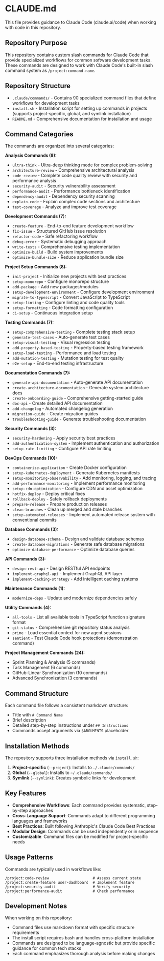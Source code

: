 # CLAUDE.md

This file provides guidance to Claude Code (claude.ai/code) when working with code in this repository.

## Repository Purpose

This repository contains custom slash commands for Claude Code that provide specialized workflows for common software development tasks. These commands are designed to work with Claude Code's built-in slash command system as `/project:command-name`.

## Repository Structure

- `.claude/commands/` - Contains 90 specialized command files that define workflows for development tasks
- `install.sh` - Installation script for setting up commands in projects (supports project-specific, global, and symlink installation)
- `README.md` - Comprehensive documentation for installation and usage

## Command Categories

The commands are organized into several categories:

**Analysis Commands (8):**
- `ultra-think` - Ultra-deep thinking mode for complex problem-solving
- `architecture-review` - Comprehensive architectural analysis
- `code-review` - Complete code quality review with security and performance analysis  
- `security-audit` - Security vulnerability assessment
- `performance-audit` - Performance bottleneck identification
- `dependency-audit` - Dependency security scanning
- `explain-code` - Explain complex code sections and architecture
- `test-coverage` - Analyze and improve test coverage

**Development Commands (7):**
- `create-feature` - End-to-end feature development workflow
- `fix-issue` - Structured GitHub issue resolution
- `refactor-code` - Safe refactoring workflow
- `debug-error` - Systematic debugging approach
- `write-tests` - Comprehensive testing implementation
- `optimize-build` - Build system improvements
- `optimize-bundle-size` - Reduce application bundle size

**Project Setup Commands (8):**
- `init-project` - Initialize new projects with best practices
- `setup-monorepo` - Configure monorepo structure
- `add-package` - Add new packages/modules
- `setup-development-environment` - Configure development environment
- `migrate-to-typescript` - Convert JavaScript to TypeScript
- `setup-linting` - Configure linting and code quality tools
- `setup-formatting` - Code formatting configuration
- `ci-setup` - Continuous integration setup

**Testing Commands (7):**
- `setup-comprehensive-testing` - Complete testing stack setup
- `generate-test-cases` - Auto-generate test cases
- `setup-visual-testing` - Visual regression testing
- `add-property-based-testing` - Property-based testing framework
- `setup-load-testing` - Performance and load testing
- `add-mutation-testing` - Mutation testing for test quality
- `e2e-setup` - End-to-end testing infrastructure

**Documentation Commands (7):**
- `generate-api-documentation` - Auto-generate API documentation
- `create-architecture-documentation` - Generate system architecture docs
- `create-onboarding-guide` - Comprehensive getting-started guide
- `doc-api` - Create detailed API documentation
- `add-changelog` - Automated changelog generation
- `migration-guide` - Create migration guides
- `troubleshooting-guide` - Generate troubleshooting documentation

**Security Commands (3):**
- `security-hardening` - Apply security best practices
- `add-authentication-system` - Implement authentication and authorization
- `setup-rate-limiting` - Configure API rate limiting

**DevOps Commands (10):**
- `containerize-application` - Create Docker configuration
- `setup-kubernetes-deployment` - Generate Kubernetes manifests
- `setup-monitoring-observability` - Add monitoring, logging, and tracing
- `add-performance-monitoring` - Implement performance monitoring
- `setup-cdn-optimization` - Configure CDN and asset optimization
- `hotfix-deploy` - Deploy critical fixes
- `rollback-deploy` - Safely rollback deployments
- `prepare-release` - Prepare production releases
- `clean-branches` - Clean up merged and stale branches
- `setup-automated-releases` - Implement automated release system with conventional commits

**Database Commands (3):**
- `design-database-schema` - Design and validate database schemas
- `create-database-migrations` - Generate safe database migrations
- `optimize-database-performance` - Optimize database queries

**API Commands (3):**
- `design-rest-api` - Design RESTful API endpoints
- `implement-graphql-api` - Implement GraphQL API layer
- `implement-caching-strategy` - Add intelligent caching systems

**Maintenance Commands (1):**
- `modernize-deps` - Update and modernize dependencies safely

**Utility Commands (4):**
- `all-tools` - List all available tools in TypeScript function signature format
- `git-status` - Comprehensive git repository status analysis
- `prime` - Load essential context for new agent sessions
- `sentient` - Test Claude Code hook protections (demonstration command)

**Project Management Commands (24):**
- Sprint Planning & Analysis (5 commands)
- Task Management (6 commands)  
- GitHub-Linear Synchronization (10 commands)
- Advanced Synchronization (3 commands)

## Command Structure

Each command file follows a consistent markdown structure:
- Title with `# Command Name`
- Brief description
- Detailed step-by-step instructions under `## Instructions`
- Commands accept arguments via `$ARGUMENTS` placeholder

## Installation Methods

The repository supports three installation methods via `install.sh`:
1. **Project-specific** (`--project`): Installs to `./.claude/commands/`
2. **Global** (`--global`): Installs to `~/.claude/commands/`
3. **Symlink** (`--symlink`): Creates symbolic links for development

## Key Features

- **Comprehensive Workflows**: Each command provides systematic, step-by-step approaches
- **Cross-Language Support**: Commands adapt to different programming languages and frameworks
- **Best Practices**: Built following Anthropic's Claude Code Best Practices
- **Modular Design**: Commands can be used independently or in sequence
- **Customizable**: Command files can be modified for project-specific needs

## Usage Patterns

Commands are typically used in workflows like:
```
/project:code-review                    # Assess current state
/project:create-feature user-dashboard  # Implement feature
/project:security-audit                 # Verify security
/project:performance-audit              # Check performance
```

## Development Notes

When working on this repository:
- Command files use markdown format with specific structure requirements
- The install script requires bash and handles cross-platform installation
- Commands are designed to be language-agnostic but provide specific guidance for common tech stacks
- Each command emphasizes thorough analysis before making changes